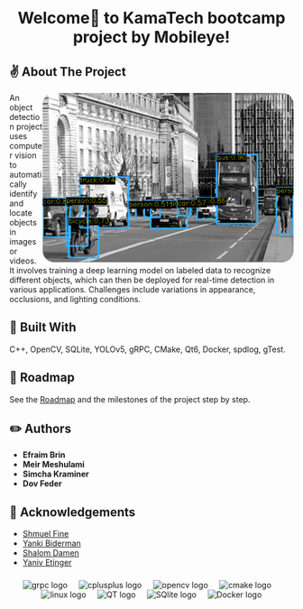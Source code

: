 <br/>
<p align="center" >
  <h1 align="center">Welcome👋 to KamaTech bootcamp project by Mobileye!</h1>

</p>



## ✌️ About The Project

<div align="center">
<div align="center">
  <img align="right" height="300" style=border-radius:20px src="/resources/detection_image.png"  />
</div>
</div>

An object detection project uses computer vision to automatically identify and locate objects in images or videos. It involves training a deep learning model on labeled data to recognize different objects, which can then be deployed for real-time detection in various applications. Challenges include variations in appearance, occlusions, and lighting conditions.

## 🔨 Built With

C++, OpenCV, SQLite, YOLOv5, gRPC, CMake, Qt6, Docker, spdlog, gTest.

## 📃 Roadmap

See the [Roadmap](/resources/Roadmap.h) and the milestones of the project step by step.

## ✏️ Authors

* **Efraim Brin** 
* **Meir Meshulami** 
* **Simcha Kraminer** 
* **Dov Feder** 

## 👏 Acknowledgements

* [Shmuel Fine](https://github.com/ShmuelFine)
* [Yanki Biderman]()
* [Shalom Damen]()
* [Yaniv Etinger]()

###



###

<div align="center">
  <img src="https://miro.medium.com/v2/resize:fit:560/0*OhqRsVej30htIkDL.png" height="30" alt="grpc logo"  />
  <img width="12" />
  <img src="https://cdn.jsdelivr.net/gh/devicons/devicon/icons/cplusplus/cplusplus-original.svg" height="30" alt="cplusplus logo"  />
  <img width="12" />
  <img src="https://cdn.jsdelivr.net/gh/devicons/devicon/icons/opencv/opencv-original.svg" height="30" alt="opencv logo"  />
  <img width="12" />
  <img src="https://cdn.jsdelivr.net/gh/devicons/devicon/icons/cmake/cmake-original.svg" height="30" alt="cmake logo"  />
  <img width="12" />
  <img src="https://cdn.jsdelivr.net/gh/devicons/devicon/icons/linux/linux-original.svg" height="30" alt="linux logo"  />
  <img width="12" />
  <img src="https://upload.wikimedia.org/wikipedia/commons/thumb/8/81/Qt_logo_neon_2022.svg/224px-Qt_logo_neon_2022.svg.png" height="30" alt="QT logo"  />
  <img width="12" />
  <img src="https://upload.wikimedia.org/wikipedia/commons/thumb/3/38/SQLite370.svg/382px-SQLite370.svg.png" height="30" alt="SQlite logo"  />
  <img width="12" />
  <img src="https://upload.wikimedia.org/wikipedia/commons/7/79/Docker_%28container_engine%29_logo.png" height="30" alt="Docker logo"  />
</div>


